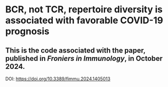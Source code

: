 # BCR, not TCR, repertoire diversity is associated with favorable COVID-19 prognosis

## This is the code associated with the paper, published in *Froniers in Immunology*, in October 2024.

DOI: https://doi.org/10.3389/fimmu.2024.1405013



